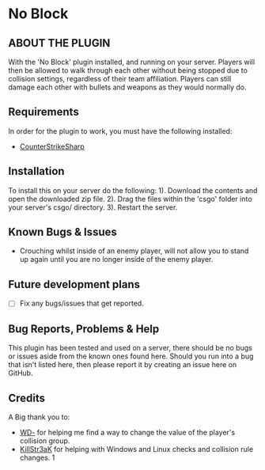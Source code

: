 # No Block
## ABOUT THE PLUGIN
With the 'No Block' plugin installed, and running on your server. 
Players will then be allowed to walk through each other without being stopped due to collision settings, regardless of their team affiliation. Players can still damage each other with bullets and weapons as they would normally do.


## Requirements
In order for the plugin to work, you must have the following installed:
- [CounterStrikeSharp](https://docs.cssharp.dev/guides/getting-started/) 


## Installation
To install this on your server do the following:
1). Download the contents and open the downloaded zip file.
2). Drag the files within the 'csgo' folder into your server's csgo/ directory.
3). Restart the server.


## Known Bugs & Issues
- Crouching whilst inside of an enemy player, will not allow you to stand up again until you are no longer inside of the enemy player.


## Future development plans
- [ ] Fix any bugs/issues that get reported.


## Bug Reports, Problems & Help
This plugin has been tested and used on a server, there should be no bugs or issues aside from the known ones found here.
Should you run into a bug that isn't listed here, then please report it by creating an issue here on GitHub.


## Credits
A Big thank you to:
- [WD-](https://github.com/shobhit-pathak/) for helping me find a way to change the value of the player's collision group.
- [KillStr3aK](https://github.com/KillStr3aK/) for helping with Windows and Linux checks and collision rule changes.
1
